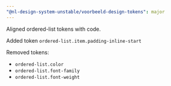 ```yaml
---
"@nl-design-system-unstable/voorbeeld-design-tokens": major
---
```


Aligned ordered-list tokens with code.

Added token `ordered-list.item.padding-inline-start`

Removed tokens:

- `ordered-list.color`
- `ordered-list.font-family`
- `ordered-list.font-weight`
